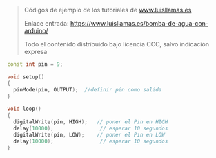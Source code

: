 > Códigos de ejemplo de los tutoriales de www.luisllamas.es
>
> Enlace entrada: https://www.luisllamas.es/bomba-de-agua-con-arduino/
>
> Todo el contenido distribuido bajo licencia CCC, salvo indicación expresa

```cpp
const int pin = 9;

void setup()
{
  pinMode(pin, OUTPUT);  //definir pin como salida
}
 
void loop()
{
  digitalWrite(pin, HIGH);   // poner el Pin en HIGH
  delay(10000);               // esperar 10 segundos
  digitalWrite(pin, LOW);    // poner el Pin en LOW
  delay(10000);               // esperar 10 segundos
}
```